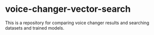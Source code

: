 # voice-changer-vector-search
This is a repository for comparing voice changer results and searching datasets and trained models.
